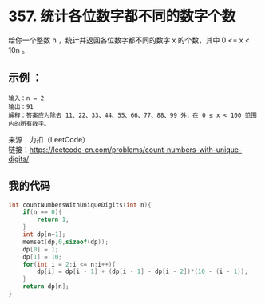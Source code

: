 # 357. 统计各位数字都不同的数字个数
给你一个整数 n ，统计并返回各位数字都不同的数字 x 的个数，其中 0 <= x < 10n 。
## 示例 ：
```
输入：n = 2
输出：91
解释：答案应为除去 11、22、33、44、55、66、77、88、99 外，在 0 ≤ x < 100 范围内的所有数字。
```

来源：力扣（LeetCode）  
链接：https://leetcode-cn.com/problems/count-numbers-with-unique-digits/
## 我的代码
```C
int countNumbersWithUniqueDigits(int n){
    if(n == 0){
        return 1;
    }
    int dp[n+1];
    memset(dp,0,sizeof(dp));
    dp[0] = 1;
    dp[1] = 10;
    for(int i = 2;i <= n;i++){
        dp[i] = dp[i - 1] + (dp[i - 1] - dp[i - 2])*(10 - (i - 1));
    }
    return dp[n];
}
```
  
